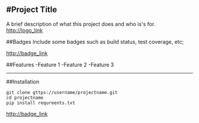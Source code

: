#Project Title
----------------
A brief description of what this project does and who is's for.
<http://logo_link>

##Badges
Include some badges such as build status, test coverage, etc;

<http://badge_link>

##Features
-Feature 1
-Feature 2
-Feature 3

----------------
##Installation

    git clone gttps://username/projectname.git
    cd projectname
    pip install requreents.txt

<http://badge_link>
